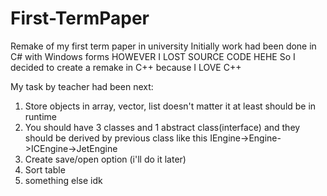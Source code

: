 # First-TermPaper
Remake of my first term paper in university
Initially work had been done in C# with Windows forms HOWEVER I LOST SOURCE CODE HEHE So I decided to create a remake in C++ because I LOVE C++

My task by teacher had been next:
1. Store objects in array, vector, list doesn't matter it at least should be in runtime
2. You should have 3 classes and 1 abstract class(interface) and they should be derived by previous class like this IEngine->Engine->ICEngine->JetEngine
3. Create save/open option (i'll do it later)
4. Sort table
5. something else idk
